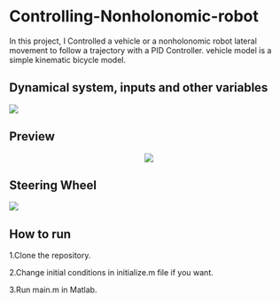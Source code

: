# Controlling-Nonholonomic-robot
In this project, I Controlled a vehicle or a nonholonomic robot lateral movement to follow a trajectory with a PID Controller. vehicle model is a simple kinematic bicycle model.


## Dynamical system, inputs and other variables
<div align="left">
  <img src="https://github.com/MustafaLotfi/Vehicle-Lateral-Control/blob/main/docs/images/1.png">
</div>

## Preview
<div align="center">
  <img src="https://github.com/MustafaLotfi/Vehicle-Lateral-Control/blob/main/docs/images/2.gif">
</div>

## Steering Wheel
<div align="left">
  <img src="https://github.com/MustafaLotfi/Vehicle-Lateral-Control/blob/main/docs/images/3.jpg">
</div>

## How to run
1.Clone the repository.

2.Change initial conditions in initialize.m file if you want.

3.Run main.m in Matlab.
